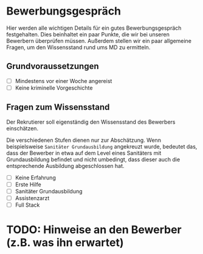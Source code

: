 # Bewerbungsgespräch

Hier werden alle wichtigen Details für ein gutes Bewerbungsgespräch festgehalten.
Dies beinhaltet ein paar Punkte, die wir bei unseren Bewerbern überprüfen müssen.
Außerdem stellen wir ein paar allgemeine Fragen, um den Wissensstand rund ums MD zu ermitteln.

## Grundvoraussetzungen

- [ ] Mindestens vor einer Woche angereist
- [ ] Keine kriminelle Vorgeschichte

## Fragen zum Wissensstand

Der Rekrutierer soll eigenständig den Wissensstand des Bewerbers einschätzen.

Die verschiedenen Stufen dienen nur zur Abschätzung. 
Wenn beispielsweise `Sanitäter Grundausbildung` angekreuzt wurde, bedeutet das, dass der Bewerber in etwa auf dem Level eines Sanitäters mit Grundausbildung befindet und nicht umbedingt, dass dieser auch die entsprechende Ausbildung abgeschlossen hat.

- [ ] Keine Erfahrung
- [ ] Erste Hilfe
- [ ] Sanitäter Grundausbildung
- [ ] Assistenzarzt
- [ ] Full Stack

# TODO: Hinweise an den Bewerber (z.B. was ihn erwartet)
